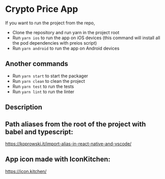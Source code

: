 # Crypto Price App

If you want to run the project from the repo,

- Clone the repository and run yarn in the project root
- Run `yarn ios` to run the app on iOS devices (this command will install all the pod dependencies with preios script)
- Run `yarn android` to run the app on Android devices

## Another commands

- Run `yarn start` to start the packager
- Run `yarn clean` to clean the project
- Run `yarn test` to run the tests
- Run `yarn lint` to run the linter

## Description

## Path aliases from the root of the project with babel and typescript:

https://koprowski.it/import-alias-in-react-native-and-vscode/

## App icon made with IconKitchen:

https://icon.kitchen/

